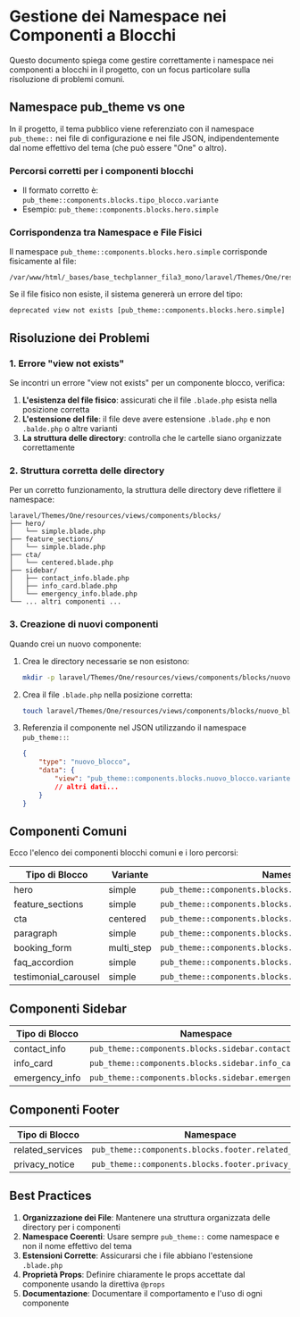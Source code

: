 # Gestione dei Namespace nei Componenti a Blocchi

Questo documento spiega come gestire correttamente i namespace nei componenti a blocchi in il progetto, con un focus particolare sulla risoluzione di problemi comuni.

## Namespace pub_theme vs one

In il progetto, il tema pubblico viene referenziato con il namespace `pub_theme::` nei file di configurazione e nei file JSON, indipendentemente dal nome effettivo del tema (che può essere "One" o altro).

### Percorsi corretti per i componenti blocchi

- Il formato corretto è: `pub_theme::components.blocks.tipo_blocco.variante`
- Esempio: `pub_theme::components.blocks.hero.simple`

### Corrispondenza tra Namespace e File Fisici

Il namespace `pub_theme::components.blocks.hero.simple` corrisponde fisicamente al file:
```
/var/www/html/_bases/base_techplanner_fila3_mono/laravel/Themes/One/resources/views/components/blocks/hero/simple.blade.php
```

Se il file fisico non esiste, il sistema genererà un errore del tipo:
```
deprecated view not exists [pub_theme::components.blocks.hero.simple]
```

## Risoluzione dei Problemi

### 1. Errore "view not exists"

Se incontri un errore "view not exists" per un componente blocco, verifica:

1. **L'esistenza del file fisico**: assicurati che il file `.blade.php` esista nella posizione corretta
2. **L'estensione del file**: il file deve avere estensione `.blade.php` e non `.balde.php` o altre varianti
3. **La struttura delle directory**: controlla che le cartelle siano organizzate correttamente

### 2. Struttura corretta delle directory

Per un corretto funzionamento, la struttura delle directory deve riflettere il namespace:

```
laravel/Themes/One/resources/views/components/blocks/
├── hero/
│   └── simple.blade.php
├── feature_sections/
│   └── simple.blade.php
├── cta/
│   └── centered.blade.php
├── sidebar/
│   ├── contact_info.blade.php
│   ├── info_card.blade.php
│   └── emergency_info.blade.php
└── ... altri componenti ...
```

### 3. Creazione di nuovi componenti

Quando crei un nuovo componente:

1. Crea le directory necessarie se non esistono:
   ```bash
   mkdir -p laravel/Themes/One/resources/views/components/blocks/nuovo_blocco
   ```

2. Crea il file `.blade.php` nella posizione corretta:
   ```bash
   touch laravel/Themes/One/resources/views/components/blocks/nuovo_blocco/variante.blade.php
   ```

3. Referenzia il componente nel JSON utilizzando il namespace `pub_theme::`:
   ```json
   {
       "type": "nuovo_blocco",
       "data": {
           "view": "pub_theme::components.blocks.nuovo_blocco.variante",
           // altri dati...
       }
   }
   ```

## Componenti Comuni

Ecco l'elenco dei componenti blocchi comuni e i loro percorsi:

| Tipo di Blocco | Variante | Namespace | File Fisico |
|----------------|----------|-----------|-------------|
| hero | simple | `pub_theme::components.blocks.hero.simple` | `Themes/One/resources/views/components/blocks/hero/simple.blade.php` |
| feature_sections | simple | `pub_theme::components.blocks.feature_sections.simple` | `Themes/One/resources/views/components/blocks/feature_sections/simple.blade.php` |
| cta | centered | `pub_theme::components.blocks.cta.centered` | `Themes/One/resources/views/components/blocks/cta/centered.blade.php` |
| paragraph | simple | `pub_theme::components.blocks.paragraph.simple` | `Themes/One/resources/views/components/blocks/paragraph/simple.blade.php` |
| booking_form | multi_step | `pub_theme::components.blocks.booking_form.multi_step` | `Themes/One/resources/views/components/blocks/booking_form/multi_step.blade.php` |
| faq_accordion | simple | `pub_theme::components.blocks.faq_accordion.simple` | `Themes/One/resources/views/components/blocks/faq_accordion/simple.blade.php` |
| testimonial_carousel | simple | `pub_theme::components.blocks.testimonial_carousel.simple` | `Themes/One/resources/views/components/blocks/testimonial_carousel/simple.blade.php` |

## Componenti Sidebar

| Tipo di Blocco | Namespace | File Fisico |
|----------------|-----------|-------------|
| contact_info | `pub_theme::components.blocks.sidebar.contact_info` | `Themes/One/resources/views/components/blocks/sidebar/contact_info.blade.php` |
| info_card | `pub_theme::components.blocks.sidebar.info_card` | `Themes/One/resources/views/components/blocks/sidebar/info_card.blade.php` |
| emergency_info | `pub_theme::components.blocks.sidebar.emergency_info` | `Themes/One/resources/views/components/blocks/sidebar/emergency_info.blade.php` |

## Componenti Footer

| Tipo di Blocco | Namespace | File Fisico |
|----------------|-----------|-------------|
| related_services | `pub_theme::components.blocks.footer.related_services` | `Themes/One/resources/views/components/blocks/footer/related_services.blade.php` |
| privacy_notice | `pub_theme::components.blocks.footer.privacy_notice` | `Themes/One/resources/views/components/blocks/footer/privacy_notice.blade.php` |

## Best Practices

1. **Organizzazione dei File**: Mantenere una struttura organizzata delle directory per i componenti
2. **Namespace Coerenti**: Usare sempre `pub_theme::` come namespace e non il nome effettivo del tema
3. **Estensioni Corrette**: Assicurarsi che i file abbiano l'estensione `.blade.php`
4. **Proprietà Props**: Definire chiaramente le props accettate dal componente usando la direttiva `@props`
5. **Documentazione**: Documentare il comportamento e l'uso di ogni componente 